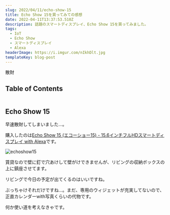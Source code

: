 ```yaml
---
slug: 2022/04/11/echo-show-15
title: Echo Show 15を買ってみての感想
date: 2022-04-11T13:37:53.510Z
description: 話題のスマートディスプレイ、Echo Show 15を買ってみました。
tags:
  - IoT
  - Echo Show
  - スマートディスプレイ
  - Alexa
headerImage: https://i.imgur.com/nIkhDlt.jpg
templateKey: blog-post
---
```

散財

## Table of Contents

```toc

```

## Echo Show 15

早速散財してしまいました...。

購入したのは[Echo Show 15 (エコーショー15) - 15.6インチフルHDスマートディスプレイ with Alexa](https://www.amazon.co.jp/gp/product/B08MQNJC9Z/ref=ppx_yo_dt_b_asin_title_o02_s00?ie=UTF8&psc=1)です。

![echoshow15](https://i.imgur.com/nIkhDlt.jpg)

賃貸なので壁に釘で穴あけして壁がけできませんが、リビングの収納ボックスの上に鎮座させてます。

リビングで今日の予定が出てくるのはいいですね。

ぶっちゃけそれだけですね...。まだ、専用のウィジェットが充実してないので、正直カレンダーwith写真くらいの代物です。

何か使い道を考えなきゃです。







